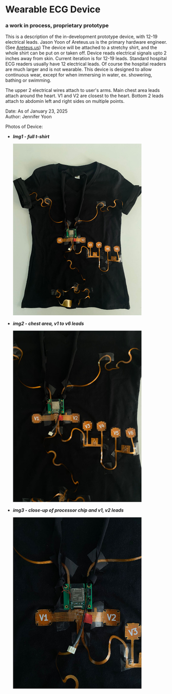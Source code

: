 # Wearable ECG Device  
### a work in process, proprietary prototype  

This is a description of the in-development prototype device, with 12-19 electrical leads. Jason Yoon of Areteus.us is the primary hardware engineer. (See <a href="https://www.areteus.us/">Areteus.us</a>) The device will be attached to a stretchy shirt, and the whole shirt can be put on or taken off. Device reads electrical signals upto 2 inches away from skin. Current iteration is for 12-19 leads. Standard hospital ECG readers usually have 12 electrical leads.  Of course the hospital readers are much larger and is not wearable. This device is designed to allow continuous wear, except for when immersing in water, ex. showering, bathing or swimming. 

The upper 2 electrical wires attach to user's arms. Main chest area leads attach around the heart. V1 and V2 are closest to the heart. Bottom 2 leads attach to abdomin left and right sides on multiple points.  

Date:   As of January 23, 2025  
Author: Jennifer Yoon   

Photos of Device:  

  * ***Img1 - full t-shirt***
      
    <img src="images/device_img1_shirt.jpg" width = 400px >

  * ***img2 - chest area, v1 to v6 leads***  
    
    <img src="images/device_img2_chest.jpg" width = 400px >


  * ***img3 - close-up of processor chip and v1, v2 leads***  
    
    <img src="images/device_img3_closeup.jpg" width = 400px >


    
